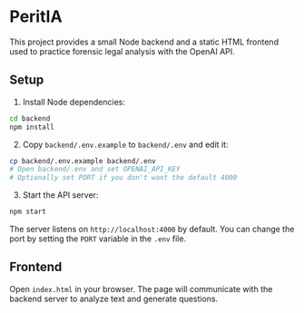 # PeritIA

This project provides a small Node backend and a static HTML frontend used to practice forensic legal analysis with the OpenAI API.

## Setup

1. Install Node dependencies:

```bash
cd backend
npm install
```

2. Copy `backend/.env.example` to `backend/.env` and edit it:

```bash
cp backend/.env.example backend/.env
# Open backend/.env and set OPENAI_API_KEY
# Optionally set PORT if you don't want the default 4000
```

3. Start the API server:

```bash
npm start
```

The server listens on `http://localhost:4000` by default. You can change the port by setting the `PORT` variable in the `.env` file.

## Frontend

Open `index.html` in your browser. The page will communicate with the backend server to analyze text and generate questions.
